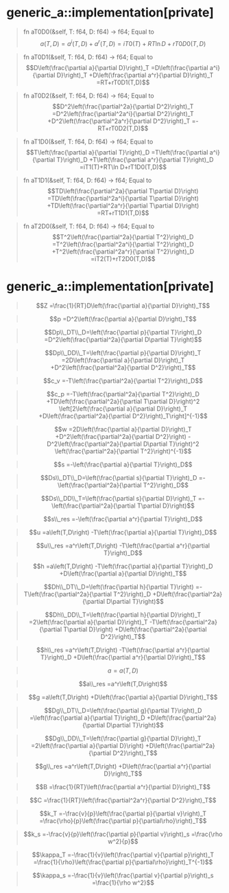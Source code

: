 
# generic_a::implementation[private]

> fn aT0D0(&self, T: f64, D: f64) -> f64; Equal to
> $$a\left(T,D\right)
> =a^i\left(T,D\right)
> +a^r\left(T,D\right)
> =iT0(T)+RT\ln D+rT0D0(T,D)$$

> fn aT0D1(&self, T: f64, D: f64) -> f64; Equal to
> $$D\left(\frac{\partial a}{\partial D}\right)_T
> =D\left(\frac{\partial a^i}{\partial D}\right)_T
> +D\left(\frac{\partial a^r}{\partial D}\right)_T
> =RT+rT0D1(T,D)$$

> fn aT0D2(&self, T: f64, D: f64) -> f64; Equal to
> $$D^2\left(\frac{\partial^2a}{\partial D^2}\right)_T
> =D^2\left(\frac{\partial^2a^i}{\partial D^2}\right)_T
> +D^2\left(\frac{\partial^2a^r}{\partial D^2}\right)_T
> =-RT+rT0D2(T,D)$$

> fn aT1D0(&self, T: f64, D: f64) -> f64; Equal to
> $$T\left(\frac{\partial a}{\partial T}\right)_D
> =T\left(\frac{\partial a^i}{\partial T}\right)_D
> +T\left(\frac{\partial a^r}{\partial T}\right)_D
> =iT1(T)+RT\ln D+rT1D0(T,D)$$

> fn aT1D1(&self, T: f64, D: f64) -> f64; Equal to
> $$TD\left(\frac{\partial^2a}{\partial T\partial D}\right)
> =TD\left(\frac{\partial^2a^i}{\partial T\partial D}\right)
> +TD\left(\frac{\partial^2a^r}{\partial T\partial D}\right)
> =RT+rT1D1(T,D)$$

> fn aT2D0(&self, T: f64, D: f64) -> f64; Equal to
> $$T^2\left(\frac{\partial^2a}{\partial T^2}\right)_D
> =T^2\left(\frac{\partial^2a^i}{\partial T^2}\right)_D
> +T^2\left(\frac{\partial^2a^r}{\partial T^2}\right)_D
> =iT2(T)+rT2D0(T,D)$$

# generic_a::implementation[private]

> $$Z
> =\frac{1}{RT}D\left(\frac{\partial a}{\partial D}\right)_T$$

> $$p
> =D^2\left(\frac{\partial a}{\partial D}\right)_T$$

> $$Dp\\_DT\\_D=\left(\frac{\partial p}{\partial T}\right)_D
> =D^2\left(\frac{\partial^2a}{\partial D\partial T}\right)$$

> $$Dp\\_DD\\_T=\left(\frac{\partial p}{\partial D}\right)_T
> =2D\left(\frac{\partial a}{\partial D}\right)_T
> +D^2\left(\frac{\partial^2a}{\partial D^2}\right)_T$$

> $$c_v
> =-T\left(\frac{\partial^2a}{\partial T^2}\right)_D$$

> $$c_p
> =-T\left(\frac{\partial^2a}{\partial T^2}\right)_D
> +TD\left(\frac{\partial^2a}{\partial T\partial D}\right)^2
> \left[2\left(\frac{\partial a}{\partial D}\right)_T
> +D\left(\frac{\partial^2a}{\partial D^2}\right)_T\right]^{-1}$$

> $$w
> =2D\left(\frac{\partial a}{\partial D}\right)_T
> +D^2\left(\frac{\partial^2a}{\partial D^2}\right)
> -D^2\left(\frac{\partial^2a}{\partial D\partial T}\right)^2
> \left(\frac{\partial^2a}{\partial T^2}\right)^{-1}$$

> $$s
> =-\left(\frac{\partial a}{\partial T}\right)_D$$

> $$Ds\\_DT\\_D=\left(\frac{\partial s}{\partial T}\right)_D
> =-\left(\frac{\partial^2a}{\partial T^2}\right)_D$$

> $$Ds\\_DD\\_T=\left(\frac{\partial s}{\partial D}\right)_T
> =-\left(\frac{\partial^2a}{\partial T\partial D}\right)$$

> $$s\\_res
> =-\left(\frac{\partial a^r}{\partial T}\right)_D$$

> $$u
> =a\left(T,D\right)
> -T\left(\frac{\partial a}{\partial T}\right)_D$$

> $$u\\_res
> =a^r\left(T,D\right)
> -T\left(\frac{\partial a^r}{\partial T}\right)_D$$

> $$h
> =a\left(T,D\right)
> -T\left(\frac{\partial a}{\partial T}\right)_D
> +D\left(\frac{\partial a}{\partial D}\right)_T$$

> $$Dh\\_DT\\_D=\left(\frac{\partial h}{\partial T}\right)
> =-T\left(\frac{\partial^2a}{\partial T^2}\right)_D
> +D\left(\frac{\partial^2a}{\partial D\partial T}\right)$$

> $$Dh\\_DD\\_T=\left(\frac{\partial h}{\partial D}\right)_T
> =2\left(\frac{\partial a}{\partial D}\right)_T
> -T\left(\frac{\partial^2a}{\partial T\partial D}\right)
> +D\left(\frac{\partial^2a}{\partial D^2}\right)_T$$

> $$h\\_res
> =a^r\left(T,D\right)
> -T\left(\frac{\partial a^r}{\partial T}\right)_D
> +D\left(\frac{\partial a^r}{\partial D}\right)_T$$

> $$a
> =a\left(T,D\right)$$

> $$a\\_res
> =a^r\left(T,D\right)$$

> $$g
> =a\left(T,D\right)
> +D\left(\frac{\partial a}{\partial D}\right)_T$$

> $$Dg\\_DT\\_D=\left(\frac{\partial g}{\partial T}\right)_D
> =\left(\frac{\partial a}{\partial T}\right)_D
> +D\left(\frac{\partial^2a}{\partial D\partial T}\right)$$

> $$Dg\\_DD\\_T=\left(\frac{\partial g}{\partial D}\right)_T
> =2\left(\frac{\partial a}{\partial D}\right)
> +D\left(\frac{\partial^2a}{\partial D^2}\right)_T$$

> $$g\\_res
> =a^r\left(T,D\right)
> +D\left(\frac{\partial a^r}{\partial D}\right)_T$$

> $$B
> =\frac{1}{RT}\left(\frac{\partial a^r}{\partial D}\right)_T$$

> $$C
> =\frac{1}{RT}\left(\frac{\partial^2a^r}{\partial D^2}\right)_T$$

> $$k_T
> =-\frac{v}{p}\left(\frac{\partial p}{\partial v}\right)_T
> =\frac{\rho}{p}\left(\frac{\partial p}{\partial\rho}\right)_T$$

> $$k_s
> =-\frac{v}{p}\left(\frac{\partial p}{\partial v}\right)_s
> =\frac{\rho w^2}{p}$$

> $$\kappa_T
> =-\frac{1}{v}\left(\frac{\partial v}{\partial p}\right)_T
> =\frac{1}{\rho}\left(\frac{\partial p}{\partial\rho}\right)_T^{-1}$$

> $$\kappa_s
> =-\frac{1}{v}\left(\frac{\partial v}{\partial p}\right)_s
> =\frac{1}{\rho w^2}$$

